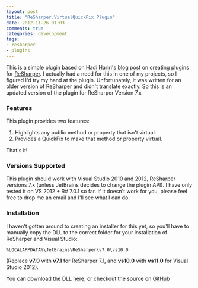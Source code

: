 ```yaml
---
layout: post
title: "ReSharper.VirtualQuickFix Plugin"
date: 2012-11-26 01:03
comments: true
categories: development
tags:
- resharper
- plugins
---
```


This is a simple plugin based on [Hadi Hariri's blog post][1] on
creating plugins for [ReSharper][2]. I actually had a need for this in
one of my projects, so I figured I'd try my hand at the plugin.
Unfortunately, it was written for an older version of ReSharper and
didn't translate exactly. So this is an updated version of the plugin
for ReSharper Version 7.x

<!-- more -->

### Features

This plugin provides two features:

1. Highlights any public method or property that isn't virtual.
2. Provides a QuickFix to make that method or property virtual.

That's it!

### Versions Supported

This plugin should work with Visual Studio 2010 and 2012, ReSharper
versions 7.x (unless JetBrains decides to change the plugin API).  I
have only tested it on VS 2012 + R# 7.0.1 so far. If it doesn't work
for you, please feel free to drop me an email and I'll see what I can
do.

### Installation

I haven't gotten around to creating an installer for this yet, so
you'll have to manually copy the DLL to the correct folder for your
installation of ReSharper and Visual Studio:

`%LOCALAPPDATA%\JetBrains\ReSharper\v7.0\vs10.0`

(Replace **v7.0** with **v7.1** for ReSharper 7.1, and **vs10.0** with
 **vs11.0** for Visual Studio 2012).

You can download the DLL [here][3], or checkout the source on
[GitHub][4]

[1]: http://hadihariri.com/2010/01/12/writing-plug-ins-for-resharper-part-1-of-undefined/
[2]: http://www.jetbrains.com/resharper/
[3]: https://github.com/downloads/rossipedia/Resharper.VirtualQuickFix/Resharper.VirtualQuickFix-1.0.1.zip
[4]: https://github.com/rossipedia/Resharper.VirtualQuickFix
